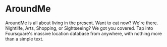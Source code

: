 # AroundMe

AroundMe is all about living in the present. Want to eat now? We're there. Nightlife, Arts, Shopping, or Sightseeing? We got you covered. Tap into Foursquare's massive location database from anywhere, with nothing more than a simple text.